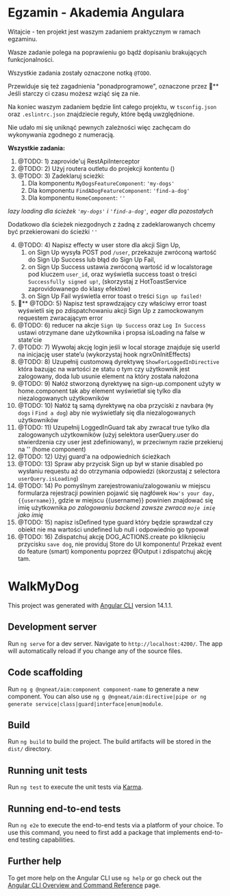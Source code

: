 # Egzamin - Akademia Angulara

Witajcie - ten projekt jest waszym zadaniem praktycznym w ramach egzaminu.

Wasze zadanie polega na poprawieniu go bądź dopisaniu brakujących funkcjonalności.

Wszystkie zadania zostały oznaczone notką `@TODO`.

Przewiduje się też zagadnienia "ponadprogramowe", oznaczone przez 🤯\*\*
Jeśli starczy ci czasu możesz wziąć się za nie.

Na koniec waszym zadaniem będzie lint całego projektu, w `tsconfig.json` oraz `.eslintrc.json` znajdziecie
reguły, które będą uwzględnione.

Nie udało mi się uniknąć pewnych zależności więc zachęcam do wykonywania zgodnego z numeracją.

**Wszystkie zadania:**

1. @TODO: 1) zaprovide'uj RestApiInterceptor
2. @TODO: 2) Użyj routera outletu do projekcji kontentu (<router-outlet>)
3. @TODO: 3) Zadeklaruj scieżki:
   1. Dla komponentu `MyDogsFeatureComponent`: `'my-dogs'`
   2. Dla komponentu `FindADogFeatureComponent`: `'find-a-dog'`
   3. Dla komponentu `HomeComponent`: `''`

_lazy loading dla ścieżek `'my-dogs'` i `'find-a-dog'`, eager dla pozostałych_

Dodatkowo dla ścieżek niezgodnych z żadną z zadeklarowanych chcemy być przekierowani do ścieżki `''`

4. @TODO: 4) Napisz effecty w user store dla akcji Sign Up,
   1. on Sign Up wysyła POST pod `/user`, przekazuje zwróconą wartość do Sign Up Success lub błąd do Sign Up Fail,
   2. on Sign Up Success ustawia zwróconą wartość id w localstorage pod kluczem `user_id`,
      oraz wyświetla success toast o treści `Successfully signed up!`, (skorzystaj z HotToastService zaprovidowanego do klasy efektów)
   3. on Sign Up Fail wyświetla error toast o treści `Sign up failed!`
5. 🤯\*\* @TODO: 5) Napisz test sprawdzający czy właściwy error toast wyświetli się po zdispatchowaniu akcji Sign Up z zamockowanym requestem zwracającym error
6. @TODO: 6) reducer na akcje `Sign Up Success` oraz `Log In Success` ustawi otrzymane dane użytkownika i propsa isLoading na false w state'cie
7. @TODO: 7) Wywołaj akcję login jeśli w local storage znajduje się userId na inicjację user state’u (wykorzystaj hook ngrxOnInitEffects)
8. @TODO: 8) Uzupełnij customową dyrektywę `ShowForLoggedInDirective` która bazując na wartości ze statu o tym czy użytkownik jest zalogowany,
   doda lub usunie element na który została nałożona
9. @TODO: 9) Nałóż stworzoną dyrektywę na sign-up.component użyty w home.component tak aby element wyświetlał się tylko dla niezalogowanych użytkowników
10. @TODO: 10) Nałóż tą samą dyrektywę na oba przyciski z navbara (`My dogs` i `Find a dog`) aby nie wyświetlały się dla niezalogowanych użytkowników
11. @TODO: 11) Uzupełnij LoggedInGuard tak aby zwracał true tylko dla zalogowanych użytkowników
    (użyj selektora userQuery.user do stwierdzenia czy user jest zdefiniowany),
    w przeciwnym razie przekieruj na '' (home component)
12. @TODO: 12) Użyj guard'a na odpowiednich ścieżkach
13. @TODO: 13) Spraw aby przycisk Sign up był w stanie disabled po wysłaniu requestu aż do otrzymania odpowiedzi (skorzustaj z selectora `userQuery.isLoading`)
14. @TODO: 14) Po pomyślnym zarejestrowaniu/zalogowaniu w miejscu formularza rejestracji powinien pojawić się nagłówek `How's your day, {{username}}`,
    gdzie w miejscu {{username}} powinien znajdować się imię użytkownika _po zalogowaniu backend zawsze zwraca `moje imię` jako imię_
15. @TODO: 15) napisz isDefined type guard który będzie sprawdzał czy obiekt nie ma wartości undefined lub null i odpowiednio go typował
16. @TODO: 16) Zdispatchuj akcję DOG_ACTIONS.create po kliknięciu przycisku `save dog`, nie providuj Store do UI komponentu!
    Przekaż event do feature (smart) komponentu poprzez @Output i zdispatchuj akcję tam.

# WalkMyDog

This project was generated with [Angular CLI](https://github.com/angular/angular-cli) version 14.1.1.

## Development server

Run `ng serve` for a dev server. Navigate to `http://localhost:4200/`. The app will automatically reload if you change any of the source files.

## Code scaffolding

Run `ng g @ngneat/aim:component component-name` to generate a new component. You can also use `ng g @ngneat/aim:directive|pipe or ng generate service|class|guard|interface|enum|module`.

## Build

Run `ng build` to build the project. The build artifacts will be stored in the `dist/` directory.

## Running unit tests

Run `ng test` to execute the unit tests via [Karma](https://karma-runner.github.io).

## Running end-to-end tests

Run `ng e2e` to execute the end-to-end tests via a platform of your choice. To use this command, you need to first add a package that implements end-to-end testing capabilities.

## Further help

To get more help on the Angular CLI use `ng help` or go check out the [Angular CLI Overview and Command Reference](https://angular.io/cli) page.
